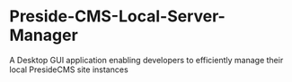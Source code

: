 Preside-CMS-Local-Server-Manager
================================

A Desktop GUI application enabling developers to efficiently manage their local PresideCMS site instances
